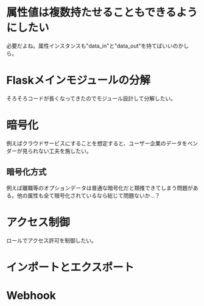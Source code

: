 # 属性値は複数持たせることもできるようにしたい
必要だよね。属性インスタンスも"data_in"と"data_out"を持てばいいのかしら。

# Flaskメインモジュールの分解
そろそろコードが長くなってきたのでモジュール設計して分解したい。

# 暗号化
例えばクラウドサービスにすることを想定すると、ユーザー企業のデータをベンダーが見られない工夫を施したい。

## 暗号化方式
例えば離職等のオプションデータは普通な暗号化だと類推できてしまう問題がある。他の属性も全て暗号化されているなら総じて問題ないか…？

# アクセス制御
ロールでアクセス許可を制御したい。

# インポートとエクスポート

# Webhook